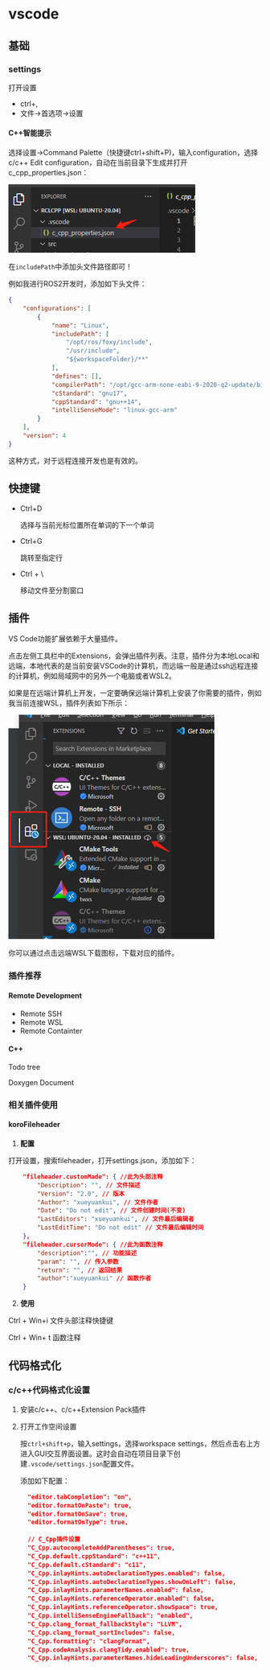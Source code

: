 # vscode

## 基础

### settings

打开设置

- ctrl+,
- 文件->首选项->设置

#### C++智能提示

选择设置->Command Palette（快捷键ctrl+shift+P)，输入configuration，选择c/c++ Edit configuration，自动在当前目录下生成并打开c_cpp_properties.json：

![image-20220908152710497](imgs\image-20220908152710497.png)

在`includePath`中添加头文件路径即可！

例如我进行ROS2开发时，添加如下头文件：

```json
{
    "configurations": [
        {
            "name": "Linux",
            "includePath": [
                "/opt/ros/foxy/include",
                "/usr/include",
                "${workspaceFolder}/**"
            ],
            "defines": [],
            "compilerPath": "/opt/gcc-arm-none-eabi-9-2020-q2-update/bin/arm-none-eabi-gcc",
            "cStandard": "gnu17",
            "cppStandard": "gnu++14",
            "intelliSenseMode": "linux-gcc-arm"
        }
    ],
    "version": 4
}
```

这种方式，对于远程连接开发也是有效的。

## 快捷键

- Ctrl+D

  选择与当前光标位置所在单词的下一个单词

- Ctrl+G

  跳转至指定行

- Ctrl + \

  移动文件至分割窗口

## 插件

VS Code功能扩展依赖于大量插件。

点击左侧工具栏中的Extensions，会弹出插件列表。注意，插件分为本地Local和远端，本地代表的是当前安装VSCode的计算机，而远端一般是通过ssh远程连接的计算机，例如局域网中的另外一个电脑或者WSL2。

如果是在远端计算机上开发，一定要确保远端计算机上安装了你需要的插件，例如我当前连接WSL，插件列表如下所示：

![image-20220908151915049](imgs\image-20220908151915049.png)

你可以通过点击远端WSL下载图标，下载对应的插件。

### 插件推荐

#### Remote Development

- Remote SSH
- Remote WSL
- Remote Containter

#### C++

Todo tree

Doxygen Document

### 相关插件使用

#### koroFileheader

1. **配置**

打开设置，搜索fileheader，打开settings.json，添加如下：

```json
    "fileheader.customMade": { //此为头部注释
        "Description": "", // 文件描述
        "Version": "2.0", // 版本
        "Author": "xueyuankui", // 文件作者
        "Date": "Do not edit", // 文件创建时间(不变)
        "LastEditors": "xueyuankui", // 文件最后编辑者
        "LastEditTime": "Do not edit" // 文件最后编辑时间
    },
    "fileheader.cursorMode": { //此为函数注释
        "description":"", // 功能描述
        "param": "", // 传入参数
        "return": "", // 返回结果
        "author":"xueyuankui" // 函数作者
    }
```

2. **使用**

Ctrl + Win+i 文件头部注释快捷键

Ctrl + Win+ t 函数注释





## 代码格式化

### c/c++代码格式化设置

1. 安装c/c++、c/c++Extension Pack插件

2. 打开工作空间设置

   按`ctrl+shift+p`，输入settings，选择workspace settings，然后点击右上方进入GUI交互界面设置。这时会自动在项目目录下创建`.vscode/settings.json`配置文件。

   添加如下配置：

   ```json
     "editor.tabCompletion": "on",
     "editor.formatOnPaste": true,
     "editor.formatOnSave": true,
     "editor.formatOnType": true,
   
     // C_Cpp插件设置
     "C_Cpp.autocompleteAddParentheses": true,
     "C_Cpp.default.cppStandard": "c++11",
     "C_Cpp.default.cStandard": "c11",
     "C_Cpp.inlayHints.autoDeclarationTypes.enabled": false,
     "C_Cpp.inlayHints.autoDeclarationTypes.showOnLeft": false,
     "C_Cpp.inlayHints.parameterNames.enabled": false,
     "C_Cpp.inlayHints.referenceOperator.enabled": false,
     "C_Cpp.inlayHints.referenceOperator.showSpace": true,
     "C_Cpp.intelliSenseEngineFallback": "enabled",
     "C_Cpp.clang_format_fallbackStyle": "LLVM",
     "C_Cpp.clang_format_sortIncludes": false,
     "C_Cpp.formatting": "clangFormat",
     "C_Cpp.codeAnalysis.clangTidy.enabled": true,
     "C_Cpp.inlayHints.parameterNames.hideLeadingUnderscores": false,
   ```

